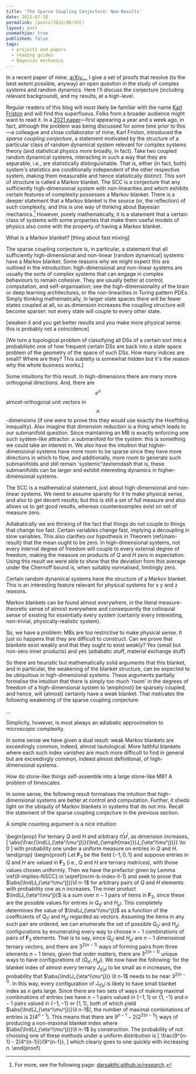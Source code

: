 ```yaml
---
title: 'The Sparse Coupling Conjecture: New Results'
date: 2022-07-18
permalink: /posts/2022/06/SCC/
layout: post
usemathjax: true
published: false
tags:
  - projects and papers
  - reading guides
  - Bayesian mechanics
---
```


In a recent paper of mine, [arXiv...](...), I give a set of proofs that resolve (to the best extent possible, anyway) an open question in the study of complex systems and random dynamics. Here I'll discuss the conjecture (including relevant background), and my results, at a high-level.

Regular readers of this blog will most likely be familiar with the name [Karl Friston](https://www.fil.ion.ucl.ac.uk/~karl/) and will find this superfluous. Folks from a broader audience might want to read it. In a [2021 paper](https://www.mdpi.com/1099-4300/23/9/1220/htm)—first appearing a year and a week ago, in fact, although the problem was being discussed for some time prior to this—a colleague and close collaborator of mine, Karl Friston, introduced the _sparse coupling conjecture_, a statement motivated by the structure of a particular class of random dynamical system relevant for complex systems theory (and statistical physics more broadly, in fact). Take two coupled random dynamical systems, interacting in such a way that they are separable, i.e., are statistically distinguishable. That is, either (in fact, both) system's statistics are conditionally independent of the other respective system, making them measurable and hence statistically distinct. This sort of structure is called a Markov blanket. The SCC is a conjecture that any sufficiently high-dimensional system with non-linearities and which exhibits certain features of complexity possesses a Markov blanket. There is a deeper statement that a Markov blanket is the source (or, the reflection) of such complexity, and this is one way of thinking about Bayesian mechanics.[^1] However, purely mathematically, it is a statement that a certain class of systems with some properties that make them useful models of physics also come with the property of having a Markov blanket. 

What is a Markov blanket? [thing about fast mixing]

The sparse coupling conjecture is, in particular, a statement that all sufficiently high-dimensional and non-linear [random dynamical] systems have a Markov blanket. Some reasons why we might expect this are outlined in the introduction: high-dimensional and non-linear systems are usually the sorts of complex systems that can engage in complex behaviours to remain cohesive. They are usually better at control, computation, and self-organisation; see the high-dimensionality of the brain or deep learning architectures, or the non-linearities in Turing pattern PDEs. Simply thinking mathematically, in larger state spaces there will be fewer states coupled at all, so as dimension increases the coupling structure will become sparser: not every state will couple to every other state. 

[weaken it and you get better results and you make more physical sense. this is probably not a coincidence]

[We turn a topological problem of classifying all DSs of a certain sort into a probabilistic one of how frequent certain DSs are back into a state space problem of the geometry of the space of such DSs. How many indices are small? Where are they? This subtelty is somewhat hidden but it's the reason why the whole business works.]

Some intuitions for this result. In high-dimensions there are many more orthogonal directions. And, there are $$e^n$$ almost-orthogonal unit vectors in $$n$$-dimensions (if one were to prove this they would use exactly the Hoeffding inequality). Also imagine that dimension reduction is a thing which leads to our submanifold question. Since maintaining an MB is exactly enforcing one such system-like attractor: a submanifold for the system: this is something we could take an interest in. We also have the intuition that higher-dimensional systems have more room to be sparse since they have more directions in which to flow, and additionally, more room to generate such submanifolds and still remain 'systemic'\textemdash that is, these submanifolds can be larger and exhibit interesting dynamics in higher-dimensional systems.

The SCC is a mathematical statement, just about high-dimensional and non-linear systems. We need to assume sparsity for it to make physical sense, and also to get decent results; but this is still a set of full measure and also allows us to get good results, whereas counterexamples exist on set of measure zero.

Adiabatically we are thinking of the fact that things do not couple to things that change too fast. Certain variables change fast, implying a decoupling in slow variables. This also clarifies our hypothesis in Theorem \ref{main-result} that the mean ought to be zero. In high-dimensional systems, not every internal degree of freedom will couple to every external degree of freedom, making the measure on products of $Q$ and $H$ zero in expectation. Using this result we were able to show that the deviation from this average under the Chernoff bound is, when suitably normalised, limitingly zero. 


Certain random dynamical systems have the structure of a Markov blanket. This is an interesting feature relevant for physical systems for x y and z reasons.

Markov blankets can be found almost everywhere, in the literal measure-theoretic sense of almost everywhere and consequently the colloquial sense of existing for essentially every system (certainly every interesting, non-trivial, physically-realistic system). 


So, we have a problem: MBs are too restrictive to make physical sense. It just so happens that they are difficult to construct. Can we prove that blankets exist weakly and that they ought to exist weakly? Yes (small but non-zero inner products) and yes (adiabatic stuff, material exchange stuff)

So there are heuristic but mathematically solid arguments that this blanket, and in particular, the weakening of the blanket structure, can be expected to be ubiquitous in high-dimensional systems. These arguments partially formalise the intuition that there is simply too much 'room' in the degrees of freedom of a high-dimensional system to \emph{not} be sparsely coupled, and hence, will (almost) certainly have a weak blanket. That motivates the following weakening of the sparse coupling conjecture:

...

Simplicity, however, is most always an adiabatic approximation to microscopic complexity.  

In some sense we have given a dual result: weak Markov blankets are exceedingly common,  indeed,  almost tautological. More faithful blankets where each such index vanishes are much more difficult to find in general but are exceedingly common, indeed almost definitional, of high-dimensional systems.

How do stone-like things self-assemble into a large stone-like MB? A problem of timescales.

In some sense, the following result formalises the intuition that high-dimensional systems are better at control and computation. Further, it sheds light on the ubiquity of Markov blankets in systems that do not mix. Recall the statement of the sparse coupling conjecture in the previous section. 

A simple counting argument is a nice intuition: 

\begin{prop}
For ternary $Q$ and $H$ and arbitrary $\eta^i\mu^j$, as dimension increases, 
\[
\abs{\frac{\Ind(J_{\eta^i\mu^j})}{\Ind_{\emph{max}}(J_{\eta^i\mu^j})}} \to 0
\]
with probability one under a uniform measure on entries in $Q$ and $H$.
\end{prop}
\begin{proof}
Let $\bm F_3$ be the field $\{-1, 0, 1\}$ and suppose entries in $Q$ and $H$ are valued in $\bm F_3$ (i.e., $Q$ and $H$ are ternary matrices), with those values chosen uniformly. Then we have the prefactor given by Lemma \ref{ll-implies-NSCC} in \eqref{norm-b-index-ll-1} and seek to prove that $\abs{\Ind(J_{\eta^i\mu^j})}\ll n-1$ for arbitrary pairs of $Q$ and $H$ elements with probability one as $n$ increases. The inner product $\Ind(J_{\eta^i\mu^j})$ is a sum over $n-1$ pairs of items in $\bm F_3$, since these are the possible values for entries in $Q_{\eta^i}$ and $H_{\mu^j}$. This completely determines the value of $\Ind(J_{\eta^i\mu^j})$ as a function of the coefficients of $Q_{\eta^i}$ and $H_{\mu^j}$ regarded as vectors. Assuming the items in any such pair are ordered, we can enumerate the set of possible $Q_{\eta^i}$ and $H_{\mu^j}$ configurations by enumerating every way to choose $n-1$ combinations of pairs of $\bm F_3$ elements. That is to say, since $Q_{\eta^i}$ and $H_{\mu^j}$ are $n-1$ dimensional ternary vectors, and there are $3^{2(n-1)}$ ways of forming pairs from three elements $n-1$ times, given that order matters, there are $3^{2(n-1)}$ unique ways to have configurations of $(Q_{\eta^i}, H_{\mu^j})$. We now have the following: for the blanket index of almost every ternary $J_{\eta^i\mu^j}$ to be small as $n$ increases, the probability that $\abs{\Ind(J_{\eta^i\mu^j})} \ll n-1$ needs to be near $3^{2(n-1)}$. In this way, every configuration of $J_{\eta^i\mu^j}$ is likely to have small blanket index as $n$ gets large. Since there are two sets of ways of making maximal combinations of entries (we have $n-1$ pairs valued in $\{-1, 1\}$ or $\{1, -1\}$ and $n-1$ pairs valued in $\{-1, -1\}$ or $\{1, 1\}$, both of which yield $\abs{\Ind(J_{\eta^i\mu^j})}\ll n-1$), the number of maximal combinations of entries is $2(4^{n-1})$. This means that there are $9^{n-1} - 2(2^{2(n-1)})$ ways of producing a non-maximal blanket index where $\abs{\Ind(J_{\eta^i\mu^j})}\ll n-1$ by construction. The probability of not choosing one of these methods under a uniform distribution is 
\[
\frac{9^{n-1} - 2(4^{n-1})}{9^{n-1}},
\]
which clearly goes to one quickly with increasing $n$.
\end{proof}
 
[^1]: For more, see the following page: [darsakthi.github.io/research](https://darsakthi.github.io/research/).
